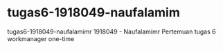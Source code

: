 # tugas6-1918049-naufalamim
tugas6-1918049-naufalamimr 1918049 - Naufalamimr Pertemuan tugas 6 workmanager one-time
